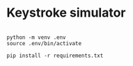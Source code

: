 # Keystroke simulator

```

python -m venv .env
source .env/bin/activate

pip install -r requirements.txt
```
